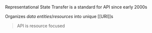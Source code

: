 Representational State Transfer is a standard for API since early 2000s

Organizes *data entities*/*resources* into unique [[URI]]s


> API is resource focused
